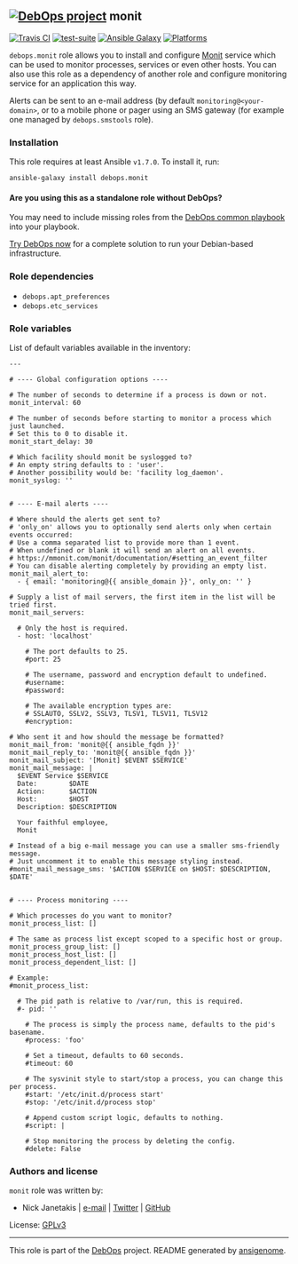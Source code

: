 
## [![DebOps project](http://debops.org/images/debops-small.png)](http://debops.org) monit



[![Travis CI](http://img.shields.io/travis/debops/ansible-monit.svg?style=flat)](http://travis-ci.org/debops/ansible-monit) [![test-suite](http://img.shields.io/badge/test--suite-ansible--monit-blue.svg?style=flat)](https://github.com/debops/test-suite/tree/master/ansible-monit/)  [![Ansible Galaxy](http://img.shields.io/badge/galaxy-debops.monit-660198.svg?style=flat)](https://galaxy.ansible.com/list#/roles/1575) [![Platforms](http://img.shields.io/badge/platforms-debian%20|%20ubuntu-lightgrey.svg?style=flat)](#)






`debops.monit` role allows you to install and configure
[Monit](http://mmonit.com/monit/) service which can be used to monitor
processes, services or even other hosts. You can also use this role as
a dependency of another role and configure monitoring service for an
application this way.

Alerts can be sent to an e-mail address (by default
`monitoring@<your-domain>`, or to a mobile phone or pager using an SMS
gateway (for example one managed by `debops.smstools` role).





### Installation

This role requires at least Ansible `v1.7.0`. To install it, run:

    ansible-galaxy install debops.monit

#### Are you using this as a standalone role without DebOps?

You may need to include missing roles from the [DebOps common
playbook](https://github.com/debops/debops-playbooks/blob/master/playbooks/common.yml)
into your playbook.

[Try DebOps now](https://github.com/debops/debops) for a complete solution to run your Debian-based infrastructure.





### Role dependencies

- `debops.apt_preferences`
- `debops.etc_services`





### Role variables

List of default variables available in the inventory:

    ---
    
    # ---- Global configuration options ----
    
    # The number of seconds to determine if a process is down or not.
    monit_interval: 60
    
    # The number of seconds before starting to monitor a process which just launched.
    # Set this to 0 to disable it.
    monit_start_delay: 30
    
    # Which facility should monit be syslogged to?
    # An empty string defaults to : 'user'.
    # Another possibility would be: 'facility log_daemon'.
    monit_syslog: ''
    
    
    # ---- E-mail alerts ----
    
    # Where should the alerts get sent to?
    # 'only_on' allows you to optionally send alerts only when certain events occurred:
    # Use a comma separated list to provide more than 1 event.
    # When undefined or blank it will send an alert on all events.
    # https://mmonit.com/monit/documentation/#setting_an_event_filter
    # You can disable alerting completely by providing an empty list.
    monit_mail_alert_to:
      - { email: 'monitoring@{{ ansible_domain }}', only_on: '' }
    
    # Supply a list of mail servers, the first item in the list will be tried first.
    monit_mail_servers:
    
      # Only the host is required.
      - host: 'localhost'
    
        # The port defaults to 25.
        #port: 25
    
        # The username, password and encryption default to undefined.
        #username:
        #password:
    
        # The available encryption types are:
        # SSLAUTO, SSLV2, SSLV3, TLSV1, TLSV11, TLSV12
        #encryption:
    
    # Who sent it and how should the message be formatted?
    monit_mail_from: 'monit@{{ ansible_fqdn }}'
    monit_mail_reply_to: 'monit@{{ ansible_fqdn }}'
    monit_mail_subject: '[Monit] $EVENT $SERVICE'
    monit_mail_message: |
      $EVENT Service $SERVICE
      Date:        $DATE
      Action:      $ACTION
      Host:        $HOST
      Description: $DESCRIPTION
    
      Your faithful employee,
      Monit
    
    # Instead of a big e-mail message you can use a smaller sms-friendly message.
    # Just uncomment it to enable this message styling instead.
    #monit_mail_message_sms: '$ACTION $SERVICE on $HOST: $DESCRIPTION, $DATE'
    
    
    # ---- Process monitoring ----
    
    # Which processes do you want to monitor?
    monit_process_list: []
    
    # The same as process list except scoped to a specific host or group.
    monit_process_group_list: []
    monit_process_host_list: []
    monit_process_dependent_list: []
    
    # Example:
    #monit_process_list:
    
      # The pid path is relative to /var/run, this is required.
      #- pid: ''
    
        # The process is simply the process name, defaults to the pid's basename.
        #process: 'foo'
    
        # Set a timeout, defaults to 60 seconds.
        #timeout: 60
    
        # The sysvinit style to start/stop a process, you can change this per process.
        #start: '/etc/init.d/process start'
        #stop: '/etc/init.d/process stop'
    
        # Append custom script logic, defaults to nothing.
        #script: |
    
        # Stop monitoring the process by deleting the config.
        #delete: False









### Authors and license

`monit` role was written by:

- Nick Janetakis | [e-mail](mailto:nick.janetakis@gmail.com) | [Twitter](https://twitter.com/nickjanetakis) | [GitHub](https://github.com/nickjj)

License: [GPLv3](https://tldrlegal.com/license/gnu-general-public-license-v3-%28gpl-3%29)



***

This role is part of the [DebOps](http://debops.org/) project. README generated by [ansigenome](https://github.com/nickjj/ansigenome/).
